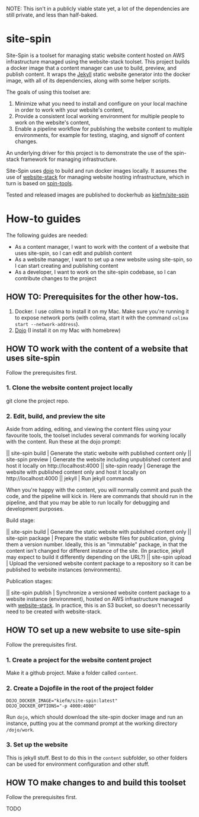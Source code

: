 NOTE: This isn't in a publicly viable state yet, a lot of the dependencies are still private, and less than half-baked.

# site-spin

Site-Spin is a toolset for managing static website content hosted on AWS infrastructure managed using the website-stack toolset. This project builds a docker image that a content manager can use to build, preview, and publish content. It wraps the [Jekyll](https://jekyllrb.com/) static website generator into the docker image, with all of its dependencies, along with some helper scripts.

The goals of using this toolset are:
1. Minimize what you need to install and configure on your local machine in order to work with your website's content,
2. Provide a consistent local working environment for multiple people to work on the website's content,
3. Enable a pipeline workflow for publishing the website content to multiple environments, for example for testing, staging, and signoff of content changes.

An underlying driver for this project is to demonstrate the use of the spin-stack framework for managing infrastructure.

Site-Spin uses [dojo](https://github.com/kudulab/dojo) to build and run docker images locally. It assumes the use of [website-stack](https://github.com/kief/website-stack) for managing website hosting infrastructure, which in turn is based on [spin-tools](https://github.com/kief/spin-tools).

Tested and released images are published to dockerhub as [kiefm/site-spin](https://hub.docker.com/r/kiefm/site-spin)


# How-to guides

The following guides are needed:

- As a content manager, I want to work with the content of a website that uses site-spin, so I can edit and publish content
- As a website manager, I want to set up a new website using site-spin, so I can start creating and publishing content
- As a developer, I want to work on the site-spin codebase, so I can contribute changes to the project


## HOW TO: Prerequisites for the other how-tos.

1. Docker. I use colima to install it on my Mac. Make sure you're running it to expose network ports (with colima, start it with the command  `colima start --network-address`).
2. [Dojo](https://github.com/kudulab/dojo) (I install it on my Mac with homebrew)



## HOW TO work with the content of a website that uses site-spin

Follow the prerequisites first.

### 1. Clone the website content project locally

git clone the project repo.


### 2. Edit, build, and preview the site

Aside from adding, editing, and viewing the content files using your favourite tools, the toolset includes several commands for working locally with the content. Run these at the dojo prompt:

|| site-spin build | Generate the static website with published content only
|| site-spin preview | Generate the website including unpublished content and host it locally on http://localhost:4000
|| site-spin ready | Generage the website with published content only and host it locally on http://localhost:4000
|| jekyll <commands> | Run jekyll commands


When you're happy with the content, you will normally commit and push the code, and the pipeline will kick in. Here are commands that should run in the pipeline, and that you may be able to run locally for debugging and development purposes.

Build stage:

|| site-spin build | Generate the static website with published content only
|| site-spin package | Prepare the static website files for publication, giving them a version number. Ideally, this is an "immutable" package, in that the content isn't changed for different instance of the site. (In practice, jekyll may expect to build it differently depending on the URL?)
|| site-spin upload | Upload the versioned website content package to a repository so it can be published to website instances (environments).

Publication stages:

|| site-spin publish | Synchronize a versioned website content package to a website instance (environment), hosted on AWS infrastructure managed with [website-stack](https://github.com/kief/website-stack). In practice, this is an S3 bucket, so doesn't necessarily need to be created with website-stack.



## HOW TO set up a new website to use site-spin

Follow the prerequisites first.

### 1. Create a project for the website content project

Make it a github project. Make a folder called `content`.


### 2. Create a Dojofile in the root of the project folder

```
DOJO_DOCKER_IMAGE="kiefm/site-spin:latest"
DOJO_DOCKER_OPTIONS="-p 4000:4000"
```

Run `dojo`, which should download the site-spin docker image and run an instance, putting you at the command prompt at the working directory `/dojo/work`.


### 3. Set up the website

This is jekyll stuff. Best to do this in the `content` subfolder, so other folders can be used for environment configuration and other stuff.



## HOW TO make changes to and build this toolset

Follow the prerequisites first.


TODO
